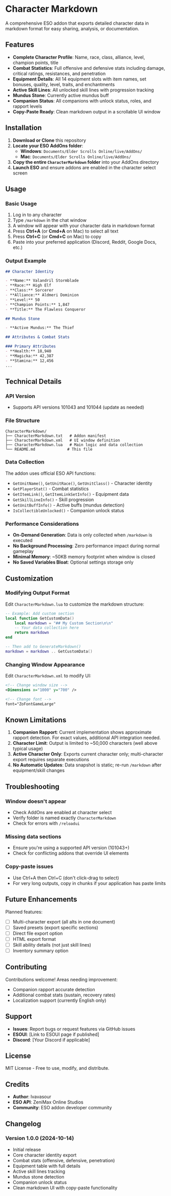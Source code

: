 # Character Markdown

A comprehensive ESO addon that exports detailed character data in markdown format for easy sharing, analysis, or documentation.

## Features

- **Complete Character Profile**: Name, race, class, alliance, level, champion points, title
- **Combat Statistics**: Full offensive and defensive stats including damage, critical ratings, resistances, and penetration
- **Equipment Details**: All 14 equipment slots with item names, set bonuses, quality, level, traits, and enchantments
- **Active Skill Lines**: All unlocked skill lines with progression tracking
- **Mundus Stone**: Currently active mundus buff
- **Companion Status**: All companions with unlock status, roles, and rapport levels
- **Copy-Paste Ready**: Clean markdown output in a scrollable UI window

## Installation

1. **Download or Clone** this repository
2. **Locate your ESO AddOns folder**:
   - **Windows**: `Documents/Elder Scrolls Online/live/AddOns/`
   - **Mac**: `Documents/Elder Scrolls Online/live/AddOns/`
3. **Copy the entire `CharacterMarkdown` folder** into your AddOns directory
4. **Launch ESO** and ensure addons are enabled in the character select screen

## Usage

### Basic Usage

1. Log in to any character
2. Type `/markdown` in the chat window
3. A window will appear with your character data in markdown format
4. Press **Ctrl+A** (or **Cmd+A** on Mac) to select all text
5. Press **Ctrl+C** (or **Cmd+C** on Mac) to copy
6. Paste into your preferred application (Discord, Reddit, Google Docs, etc.)

### Output Example

```markdown
## Character Identity

- **Name:** Valandril Stormblade
- **Race:** High Elf
- **Class:** Sorcerer
- **Alliance:** Aldmeri Dominion
- **Level:** 50
- **Champion Points:** 1,847
- **Title:** The Flawless Conqueror

## Mundus Stone

- **Active Mundus:** The Thief

## Attributes & Combat Stats

### Primary Attributes
- **Health:** 18,940
- **Magicka:** 42,387
- **Stamina:** 12,456
...
```

## Technical Details

### API Version
- Supports API versions 101043 and 101044 (update as needed)

### File Structure
```
CharacterMarkdown/
├── CharacterMarkdown.txt   # Addon manifest
├── CharacterMarkdown.xml   # UI window definition
├── CharacterMarkdown.lua   # Main logic and data collection
└── README.md              # This file
```

### Data Collection

The addon uses official ESO API functions:
- `GetUnitName()`, `GetUnitRace()`, `GetUnitClass()` - Character identity
- `GetPlayerStat()` - Combat statistics
- `GetItemLink()`, `GetItemLinkSetInfo()` - Equipment data
- `GetSkillLineInfo()` - Skill progression
- `GetUnitBuffInfo()` - Active buffs (mundus detection)
- `IsCollectibleUnlocked()` - Companion unlock status

### Performance Considerations

- **On-Demand Generation**: Data is only collected when `/markdown` is executed
- **No Background Processing**: Zero performance impact during normal gameplay
- **Minimal Memory**: ~50KB memory footprint when window is closed
- **No Saved Variables Bloat**: Optional settings storage only

## Customization

### Modifying Output Format

Edit `CharacterMarkdown.lua` to customize the markdown structure:

```lua
-- Example: Add custom section
local function GetCustomData()
    local markdown = "## My Custom Section\n\n"
    -- Your data collection here
    return markdown
end

-- Then add to GenerateMarkdown()
markdown = markdown .. GetCustomData()
```

### Changing Window Appearance

Edit `CharacterMarkdown.xml` to modify UI:

```xml
<!-- Change window size -->
<Dimensions x="1000" y="700" />

<!-- Change font -->
font="ZoFontGameLarge"
```

## Known Limitations

1. **Companion Rapport**: Current implementation shows approximate rapport detection. For exact values, additional API integration needed.
2. **Character Limit**: Output is limited to ~50,000 characters (well above typical usage)
3. **Active Character Only**: Exports current character only; multi-character export requires separate executions
4. **No Automatic Updates**: Data snapshot is static; re-run `/markdown` after equipment/skill changes

## Troubleshooting

### Window doesn't appear
- Check AddOns are enabled at character select
- Verify folder is named exactly `CharacterMarkdown`
- Check for errors with `/reloadui`

### Missing data sections
- Ensure you're using a supported API version (101043+)
- Check for conflicting addons that override UI elements

### Copy-paste issues
- Use Ctrl+A then Ctrl+C (don't click-drag to select)
- For very long outputs, copy in chunks if your application has paste limits

## Future Enhancements

Planned features:
- [ ] Multi-character export (all alts in one document)
- [ ] Saved presets (export specific sections)
- [ ] Direct file export option
- [ ] HTML export format
- [ ] Skill ability details (not just skill lines)
- [ ] Inventory summary option

## Contributing

Contributions welcome! Areas needing improvement:
- Companion rapport accurate detection
- Additional combat stats (sustain, recovery rates)
- Localization support (currently English only)

## Support

- **Issues**: Report bugs or request features via GitHub issues
- **ESOUI**: [Link to ESOUI page if published]
- **Discord**: [Your Discord if applicable]

## License

MIT License - Free to use, modify, and distribute.

## Credits

- **Author**: lvavasour
- **ESO API**: ZeniMax Online Studios
- **Community**: ESO addon developer community

## Changelog

### Version 1.0.0 (2024-10-14)
- Initial release
- Core character identity export
- Combat stats (offensive, defensive, penetration)
- Equipment table with full details
- Active skill lines tracking
- Mundus stone detection
- Companion unlock status
- Clean markdown UI with copy-paste functionality
